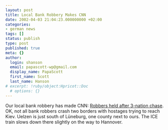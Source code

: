 ```yaml
---
layout: post
title: Local Bank Robbery Makes CNN
date: 2002-04-03 21:04:23.000000000 +02:00
categories:
- german news
tags: []
status: publish
type: post
published: true
meta: {}
author:
  login: shanson
  email: papascott-wp@gmail.com
  display_name: PapaScott
  first_name: Scott
  last_name: Hanson
# excerpt: !ruby/object:Hpricot::Doc
  # options: {}
---
```

<p>Our local bank robbery has made CNN: <a href="http://www.cnn.com/2002/WORLD/europe/04/03/german.robbery/index.html">Robbers held after 3-nation chase</a>. OK, not all bank robbers crash two borders with hostages trying to reach Kiev. Uelzen is just south of Lüneburg, one county next to ours. The ICE train slows down there slightly on the way to Hannover.</p>
